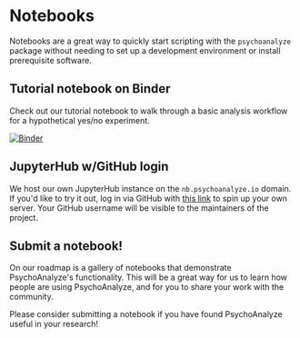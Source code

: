 # Notebooks

Notebooks are a great way to quickly start scripting with the `psychoanalyze` package without needing to set up a development environment or install prerequisite software.

## Tutorial notebook on Binder

Check out our tutorial notebook to walk through a basic analysis workflow for a hypothetical yes/no experiment.

[![Binder](https://mybinder.org/badge_logo.svg)](https://mybinder.org/v2/gh/psychoanalyze/notebooks/main?urlpath=git-pull%3Frepo%3Dhttps%253A%252F%252Fgithub.com%252Fpsychoanalyze%252Fnotebooks%26urlpath%3Dlab%252Ftree%252Fnotebooks%252Ftutorial.ipynb%26branch%3Dmain)

## JupyterHub w/GitHub login

We host our own JupyterHub instance on the `nb.psychoanalyze.io` domain. If you'd like to try it out, log in via GitHub with [this link](https://nb.psychoanalyze.io/hub/user-redirect/git-pull?repo=https%3A%2F%2Fgithub.com%2Fpsychoanalyze%2Fnotebooks&urlpath=lab%2Ftree%2Fnotebooks%2Ftutorial.ipynb&branch=main) to spin up your own server.  Your GitHub username will be visible to the maintainers of the project. 

## Submit a notebook!

On our roadmap is a gallery of notebooks that demonstrate PsychoAnalyze's functionality. This will be a great way for us to learn how people are using PsychoAnalyze, and for you to share your work with the community.

Please consider submitting a notebook if you have found PsychoAnalyze useful in your research!
